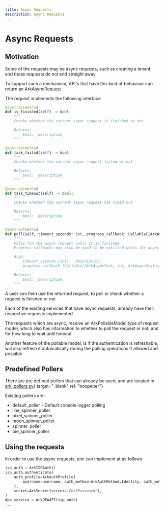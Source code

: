 ```yaml
---
title: Async Requests
description: Async Requests
---
```


# Async Requests

## Motivation
Some of the requests may be async requests, such as creating a tenant, and those requests do not end straight away

To support such a mechanism, API's that have this kind of behaviour can return an ArkAsyncRequest

The request implements the following interface
```python
@abstractmethod
def is_finished(self) -> bool:
    """
    Checks whether the current async request is finished or not

    Returns:
        bool: _description_
    """

@abstractmethod
def task_failed(self) -> bool:
    """
    Checks whether the current async request failed or not

    Returns:
        bool: _description_
    """

@abstractmethod
def task_timeout(self) -> bool:
    """
    Checks whether the current async request has timed out

    Returns:
        bool: _description_
    """

@abstractmethod
def poll(self, timeout_seconds: int, progress_callback: Callable[[ArkAsyncTask, int, ArkAsyncStatus], None]) -> bool:
    """
    Polls for the async request until it is finished
    Progress callbacks may also be used to be notified whats the async request status

    Args:
        timeout_seconds (int): _description_
        progress_callback (Callable[[ArkAsyncTask, int, ArkAsyncStatus], None]): _description_

    Returns:
        bool: _description_
    """
```

A user can then use the returned request, to poll or check whether a request is finished or not

Each of the existing services that have async requests, already have their respective requests implemented

The requests which are async, receive an ArkPollableModel type of request model, which also has information to whether to poll the request or not, and for how long to wait until timeout

Another feature of the pollable model, is if the authentication is refreshable, will also refresh it automatically during the polling operations if allowed and possible

## Predefined Pollers
There are pre defined pollers that can already be used, and are located in [ark_pollers.py](https://github.com/cyberark/ark-sdk-python/blob/master/ark_sdk_python/common/ark_pollers.py){:target="_blank" rel="noopener"}

Existing pollers are:

- default_poller - Default console logger polling
- line_spinner_poller
- pixel_spinner_poller
- moon_spinner_poller
- spinner_poller
- pie_spinner_poller

## Using the requests
In order to use the async requests, one can implement at as follows

```python
isp_auth = ArkISPAuth()
isp_auth.authenticate(
    auth_profile=ArkAuthProfile(
        username=username, auth_method=ArkAuthMethod.Identity, auth_method_settings=IdentityArkAuthMethodSettings()
    ),
    secret=ArkSecret(secret='CoolPassword'),
)
dpa_service = ArkDPAAPI(isp_auth)
...
```
